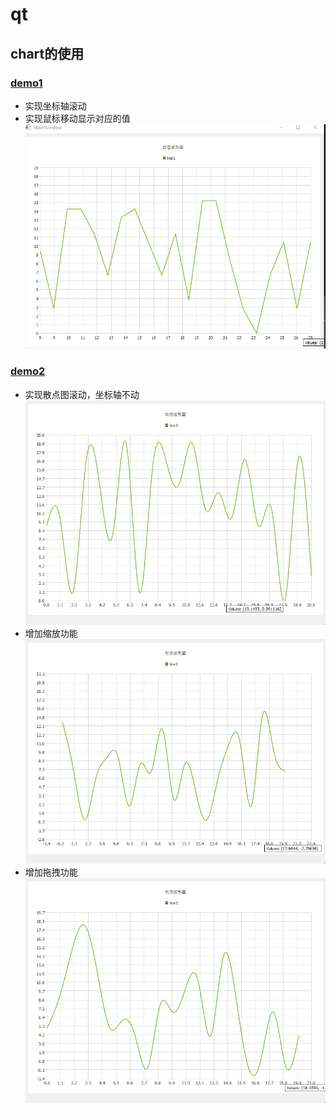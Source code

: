 # qt

## chart的使用

### [demo1](https://github.com/neilyoguo/qt/tree/main/chart/myChart)
* 实现坐标轴滚动<br>
* 实现鼠标移动显示对应的值<br>
![](https://github.com/neilyoguo/qt/blob/main/chart/gif/chart.gif)

### [demo2](https://github.com/neilyoguo/qt/tree/main/chart/myChart2)
* 实现散点图滚动，坐标轴不动<br>
![](https://github.com/neilyoguo/qt/blob/main/chart/gif/chart3.gif)
* 增加缩放功能<br>
![](https://github.com/neilyoguo/qt/blob/main/chart/gif/chart1.gif)
* 增加拖拽功能<br>
![](https://github.com/neilyoguo/qt/blob/main/chart/gif/chart2.gif)